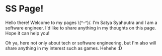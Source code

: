 # SS Page!

Hello there! Welcome to my pages \\(^-^)/. I'm Satya Syahputra and I am a software engineer.  I'd like to share anything in my thoughts on this page. Hope it can help you!

Oh ya, here not only about tech or software engineering, but I'm also will share anything in my interest such as games. Hehehe :D
